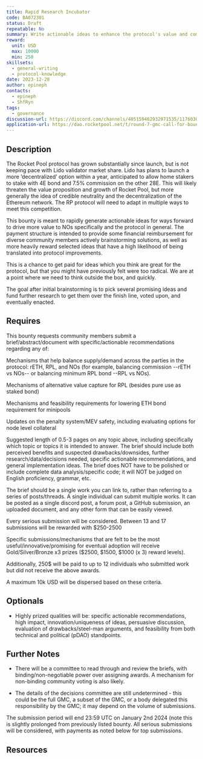 ```yaml
---
title: Rapid Research Incubator
code: BA072301
status: Draft
repeatable: No
summary: Write actionable ideas to enhance the protocol's value and competitiveness against Ethereum threats such as Lido.
reward: 
  unit: USD
  max: 10000
  min: 250
skillsets:
  - general-writing
  - protocol-knowledge
date: 2023-12-28
author: epineph
contacts:
  - epineph
  - ShfRyn
tags: 
  - governance
discussion-url: https://discord.com/channels/405159462932971535/1176030152203972628
application-url: https://dao.rocketpool.net/t/round-7-gmc-call-for-bounty-applications-deadline-is-december-10/2422/2
---
```


## Description
The Rocket Pool protocol has grown substantially since launch, but is not keeping pace with Lido validator market share. Lido has plans to launch a more ‘decentralized’ option within a year, anticipated to allow home stakers to stake with 4E bond and 7.5% commission on the other 28E. This will likely threaten the value proposition and growth of Rocket Pool, but more generally the idea of credible neutrality and the decentralization of the Ethereum network. The RP protocol will need to adapt in multiple ways to meet this competition.

This bounty is meant to rapidly generate actionable ideas for ways forward to drive more value to NOs specifically and the protocol in general. The payment structure is intended to provide some financial reimbursement for diverse community members actively brainstorming solutions, as well as more heavily reward selected ideas that have a high likelihood of being translated into protocol improvements.

This is a chance to get paid for ideas which you think are great for the protocol, but that you might have previously felt were too radical. We are at a point where we need to think outside the box, and quickly.

The goal after initial brainstorming is to pick several promising ideas and fund further research to get them over the finish line, voted upon, and eventually enacted.

## Requires
This bounty requests community members submit a brief/abstract/document with specific/actionable recommendations regarding any of:

Mechanisms that help balance supply/demand across the parties in the protocol: rETH, RPL, and NOs (for example, balancing commission --rETH vs NOs-- or balancing minimum RPL bond --RPL vs NOs).

Mechanisms of alternative value capture for RPL (besides pure use as staked bond)

Mechanisms and feasibility requirements for lowering ETH bond requirement for minipools

Updates on the penalty system/MEV safety, including evaluating options for node level collateral

Suggested length of 0.5-3 pages on any topic above, including specifically which topic or topics it is intended to answer. The brief should include both perceived benefits and suspected drawbacks/downsides, further research/data/decisions needed, specific actionable recommendations, and general implementation ideas. The brief does NOT have to be polished or include complete data analysis/specific code; it will NOT be judged on English proficiency, grammar, etc.

The brief should be a single work you can link to, rather than referring to a series of posts/threads. A single individual can submit multiple works. It can be posted as a single discord post, a forum post, a GitHub submission, an uploaded document, and any other form that can be easily viewed.

Every serious submission will be considered. Between 13 and 17 submissions will be rewarded with $250-2500

Specific submissions/mechanisms that are felt to be the most useful/innovative/promising for eventual adoption will receive Gold/Silver/Bronze x3 prizes ($2500, $1500, $1000 (x 3) reward levels).

Additionally, 250$ will be paid to up to 12 individuals who submitted work but did not receive the above awards.

A maximum 10k USD will be dispersed based on these criteria.

## Optionals
- Highly prized qualities will be: specific actionable recommendations, high impact, innovation/uniqueness of ideas, persuasive discussion, evaluation of drawbacks/steel-man arguments, and feasibility from both technical and political (pDAO) standpoints.

## Further Notes
- There will be a committee to read through and review the briefs, with binding/non-negotiable power over assigning awards. A mechanism for non-binding community voting is also likely.

- The details of the decisions committee are still undetermined - this could be the full GMC, a subset of the GMC, or a body delegated this responsibility by the GMC; it may depend on the volume of submissions.

The submission period will end 23:59 UTC on January 2nd 2024 (note this is slightly prolonged from previously listed bounty. All serious submissions will be considered, with payments as noted below for top submissions.

## Resources
